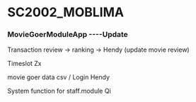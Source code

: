 # SC2002_MOBLIMA

### MovieGoerModuleApp ----Update

Transaction
review -> ranking ->        Hendy
(update movie review)

Timeslot                    Zx

movie goer data csv / Login     Hendy
 

System function for staff.module    Qi        






